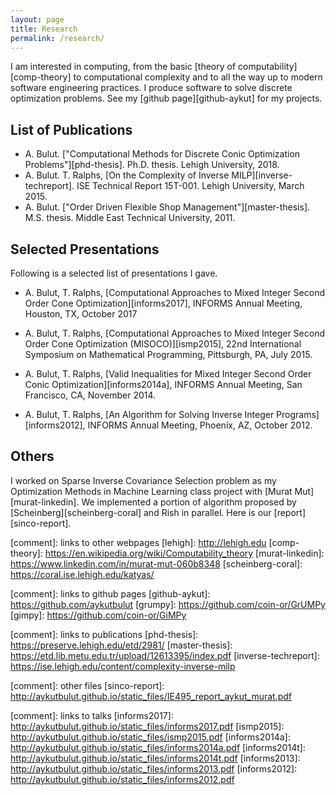 ```yaml
---
layout: page
title: Research
permalink: /research/
---
```


I am interested in computing, from the basic
[theory of computability][comp-theory] to computational complexity and to all the
way up to modern software engineering practices. I produce software to solve
discrete optimization problems. See my [github page][github-aykut] for my
projects.

List of Publications
--------------------

* A. Bulut. ["Computational Methods for Discrete Conic Optimization Problems"][phd-thesis]. Ph.D. thesis. Lehigh University, 2018.
* A. Bulut. T. Ralphs, [On the Complexity of Inverse MILP][inverse-techreport]. ISE Technical Report 15T-001. Lehigh University, March 2015.
* A. Bulut. ["Order Driven Flexible Shop Management"][master-thesis]. M.S. thesis. Middle East Technical University, 2011.

Selected Presentations
----------------------
Following is a selected list of presentations I gave.

* A. Bulut, T. Ralphs, [Computational Approaches to Mixed Integer Second Order Cone Optimization][informs2017], INFORMS Annual Meeting, Houston, TX, October 2017

* A. Bulut, T. Ralphs, [Computational Approaches to Mixed Integer Second Order Cone Optimization (MISOCO)][ismp2015], 22nd International Symposium on Mathematical Programming, Pittsburgh, PA, July 2015.

* A. Bulut, T. Ralphs, [Valid Inequalities for Mixed Integer Second Order Conic Optimization][informs2014a], INFORMS Annual Meeting, San Francisco, CA, November 2014.

* A. Bulut, T. Ralphs, [An Algorithm for Solving Inverse Integer Programs][informs2012], INFORMS Annual Meeting, Phoenix, AZ, October 2012.

Others
------

I worked on Sparse Inverse Covariance Selection problem as my
Optimization Methods in Machine Learning class project with [Murat Mut][murat-linkedin]. We
implemented a portion of algorithm proposed by [Scheinberg][scheinberg-coral] and Rish in
parallel. Here is our [report][sinco-report].


[comment]: links to other webpages
[lehigh]: http://lehigh.edu
[comp-theory]: https://en.wikipedia.org/wiki/Computability_theory
[murat-linkedin]: https://www.linkedin.com/in/murat-mut-060b8348
[scheinberg-coral]: https://coral.ise.lehigh.edu/katyas/

[comment]: links to github pages
[github-aykut]: https://github.com/aykutbulut
[grumpy]: https://github.com/coin-or/GrUMPy
[gimpy]: https://github.com/coin-or/GiMPy

[comment]: links to publications
[phd-thesis]: https://preserve.lehigh.edu/etd/2981/
[master-thesis]: https://etd.lib.metu.edu.tr/upload/12613395/index.pdf
[inverse-techreport]: https://ise.lehigh.edu/content/complexity-inverse-milp

[comment]: other files
[sinco-report]: http://aykutbulut.github.io/static_files/IE495_report_aykut_murat.pdf

[comment]: links to talks
[informs2017]:  http://aykutbulut.github.io/static_files/informs2017.pdf
[ismp2015]:     http://aykutbulut.github.io/static_files/ismp2015.pdf
[informs2014a]: http://aykutbulut.github.io/static_files/informs2014a.pdf
[informs2014t]: http://aykutbulut.github.io/static_files/informs2014t.pdf
[informs2013]:  http://aykutbulut.github.io/static_files/informs2013.pdf
[informs2012]:  http://aykutbulut.github.io/static_files/informs2012.pdf
